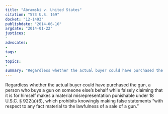 ```yaml
---
title: "Abramski v. United States"
citation: "573 U.S. 169"
docket: "12-1493"
publishdate: "2014-06-16"
argdate: "2014-01-22"
justices:
- 
advocates:
- 
tags:
- 
topics:
- 
summary: "Regardless whether the actual buyer could have purchased the gun, a person who buys a gun on someone else’s behalf while falsely claiming that it is for himself makes a material misrepresentation punishable under 18 U.S.C. § 922(a)(6), which prohibits knowingly making false statements “with respect to any fact material to the lawfulness of a sale of a gun.”"
---
```

Regardless whether the actual buyer could have purchased the gun, a person who buys a gun on someone else’s behalf while falsely claiming that it is for himself makes a material misrepresentation punishable under 18 U.S.C. § 922(a)(6), which prohibits knowingly making false statements “with respect to any fact material to the lawfulness of a sale of a gun.”


